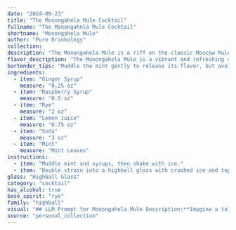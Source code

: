 ```yaml
---
date: "2024-09-23"
title: "The Monongahela Mule Cocktail"
fullname: "The Monongahela Mule Cocktail"
shortname: "Monongahela Mule"
author: "Pure Drinkology"
collection:
description: "The Monongahela Mule is a riff on the classic Moscow Mule, a cocktail family known for its refreshing ginger kick.  This variation incorporates the sweetness of raspberry and the boldness of rye, creating a unique twist on the traditional recipe. "
flavor_description: "The Monongahela Mule is a vibrant and refreshing cocktail. The ginger syrup and lemon juice provide a zesty, spicy kick, while the raspberry syrup adds a touch of sweetness and fruitiness. The rye whiskey adds depth and complexity, and the soda water provides a light and bubbly finish.  The mint leaves add a touch of herbaceousness and cool the palate. It's a perfect balance of sweet, tart, and spicy, making it an excellent choice for any occasion. "
bartender_tips: "Muddle the mint gently to release its flavor, but avoid bruising it.  Use fresh lemon juice for the best tang, and make sure your ginger syrup is spicy and your raspberry syrup is tart.  Shake vigorously with ice for a good chill and frothy head. Top with soda for a refreshing fizz. Enjoy responsibly! "
ingredients:
  - item: "Ginger Syrup"
    measure: "0.25 oz"
  - item: "Raspberry Syrup"
    measure: "0.5 oz"
  - item: "Rye"
    measure: "2 oz"
  - item: "Lemon Juice"
    measure: "0.75 oz"
  - item: "Soda"
    measure: "3 oz"
  - item: "Mint"
    measure: "Mint Leaves"
instructions:
  - item: "Muddle mint and syrups, then shake with ice."
  - item: "Double strain into a highball glass with crushed ice and top with soda."
glass: "Highball Glass"
category: "cocktail"
has_alcohol: true
base_spirit: "rye"
family: "highball"
visual: "## LLM Prompt for Monongahela Mule Description:**Imagine a tall, copper mug filled with a vibrant, layered cocktail. The base is a rich amber hue, reminiscent of aged rye whiskey, with a subtle, almost smoky undertone. Atop this rests a bright pink layer, courtesy of the raspberry syrup, punctuated by delicate green specks of fresh mint. The top layer is a crisp, almost translucent white, representing the soda water, which gently bubbles up, creating a soft effervescence. A single, thin slice of lemon rests on the rim, adding a touch of citrus zest to the visual symphony. **Describe the Monongahela Mule using vivid language and sensory details, capturing the colors, textures, and overall visual appeal. Focus on the interplay of the different layers and the overall impression the drink evokes.** "
source: "personal_collection"
---
```


